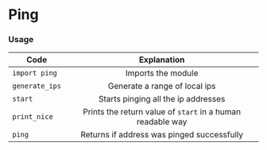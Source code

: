 # Ping

### Usage


| Code           |   Explanation                                                |
| -------------  |:-------------:                                               |
| `import ping`  | Imports the module                                           |
| `generate_ips` | Generate a range of local ips                                |
| `start`        | Starts pinging all the ip addresses                          |
| `print_nice`   | Prints the return value of `start` in a human readable way   |
| `ping`         | Returns if address was pinged successfully                   |


